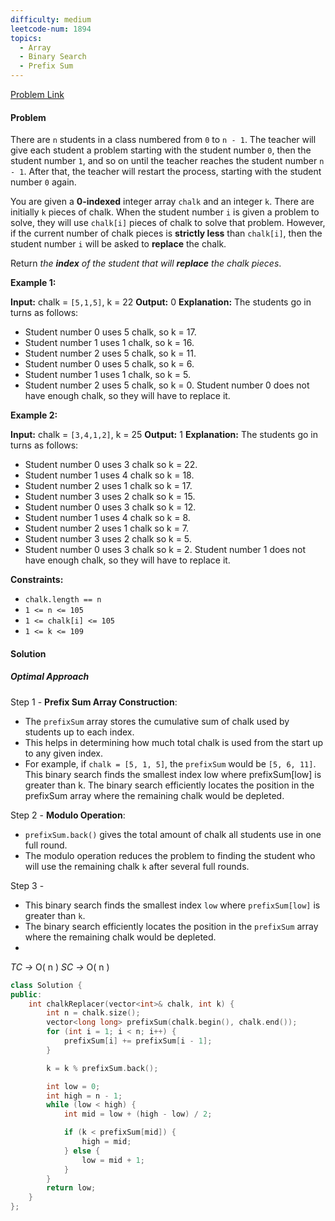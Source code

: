 ```yaml
---
difficulty: medium
leetcode-num: 1894
topics:
  - Array
  - Binary Search
  - Prefix Sum
---
```

[Problem Link](https://leetcode.com/problems/find-the-student-that-will-replace-the-chalk/)

#### Problem
There are `n` students in a class numbered from `0` to `n - 1`. The teacher will give each student a problem starting with the student number `0`, then the student number `1`, and so on until the teacher reaches the student number `n - 1`. After that, the teacher will restart the process, starting with the student number `0` again.

You are given a **0-indexed** integer array `chalk` and an integer `k`. There are initially `k` pieces of chalk. When the student number `i` is given a problem to solve, they will use `chalk[i]` pieces of chalk to solve that problem. However, if the current number of chalk pieces is **strictly less** than `chalk[i]`, then the student number `i` will be asked to **replace** the chalk.

Return _the **index** of the student that will **replace** the chalk pieces_.

**Example 1:**

**Input:** chalk = `[5,1,5]`, k = 22
**Output:** 0
**Explanation:** The students go in turns as follows:
- Student number 0 uses 5 chalk, so k = 17.
- Student number 1 uses 1 chalk, so k = 16.
- Student number 2 uses 5 chalk, so k = 11.
- Student number 0 uses 5 chalk, so k = 6.
- Student number 1 uses 1 chalk, so k = 5.
- Student number 2 uses 5 chalk, so k = 0.
Student number 0 does not have enough chalk, so they will have to replace it.

**Example 2:**

**Input:** chalk = `[3,4,1,2]`, k = 25
**Output:** 1
**Explanation:** The students go in turns as follows:
- Student number 0 uses 3 chalk so k = 22.
- Student number 1 uses 4 chalk so k = 18.
- Student number 2 uses 1 chalk so k = 17.
- Student number 3 uses 2 chalk so k = 15.
- Student number 0 uses 3 chalk so k = 12.
- Student number 1 uses 4 chalk so k = 8.
- Student number 2 uses 1 chalk so k = 7.
- Student number 3 uses 2 chalk so k = 5.
- Student number 0 uses 3 chalk so k = 2.
Student number 1 does not have enough chalk, so they will have to replace it.

**Constraints:**

- `chalk.length == n`
- `1 <= n <= 105`
- `1 <= chalk[i] <= 105`
- `1 <= k <= 109`

#### Solution
##### Optimal Approach

Step 1 - **Prefix Sum Array Construction**:
- The `prefixSum` array stores the cumulative sum of chalk used by students up to each index.
- This helps in determining how much total chalk is used from the start up to any given index.
- For example, if `chalk = [5, 1, 5]`, the `prefixSum` would be `[5, 6, 11]`.
This binary search finds the smallest index low where prefixSum[low] is greater than k.
The binary search efficiently locates the position in the prefixSum array where the remaining chalk would be depleted.

Step 2 - **Modulo Operation**:
- `prefixSum.back()` gives the total amount of chalk all students use in one full round.
- The modulo operation reduces the problem to finding the student who will use the remaining chalk `k` after several full rounds.

Step 3 - 
- This binary search finds the smallest index `low` where `prefixSum[low]` is greater than `k`.
- The binary search efficiently locates the position in the `prefixSum` array where the remaining chalk would be depleted.
- 
*TC ->* O( n )
*SC ->* O( n )

```cpp title=Code
class Solution {
public:
    int chalkReplacer(vector<int>& chalk, int k) {
        int n = chalk.size();
        vector<long long> prefixSum(chalk.begin(), chalk.end());
        for (int i = 1; i < n; i++) {
            prefixSum[i] += prefixSum[i - 1];
        }

        k = k % prefixSum.back();

        int low = 0;
        int high = n - 1;
        while (low < high) {
            int mid = low + (high - low) / 2;

            if (k < prefixSum[mid]) {
                high = mid;
            } else {
                low = mid + 1;
            }
        }
        return low;
    }
};
```